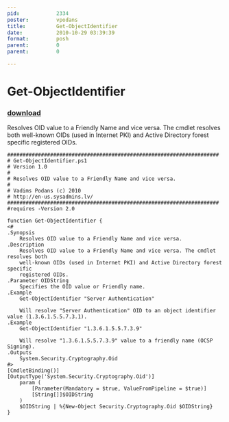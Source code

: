 ```yaml
---
pid:            2334
poster:         vpodans
title:          Get-ObjectIdentifier
date:           2010-10-29 03:39:39
format:         posh
parent:         0
parent:         0

---
```


# Get-ObjectIdentifier

### [download](2334.ps1)

Resolves OID value to a Friendly Name and vice versa. The cmdlet resolves both well-known OIDs (used in Internet PKI) and Active Directory forest specific registered OIDs.


```posh
#####################################################################
# Get-ObjectIdentifier.ps1
# Version 1.0
#
# Resolves OID value to a Friendly Name and vice versa.
#
# Vadims Podans (c) 2010
# http://en-us.sysadmins.lv/
#####################################################################
#requires -Version 2.0

function Get-ObjectIdentifier {
<#
.Synopsis
	Resolves OID value to a Friendly Name and vice versa.
.Description
	Resolves OID value to a Friendly Name and vice versa. The cmdlet resolves both
	well-known OIDs (used in Internet PKI) and Active Directory forest specific
	registered OIDs.
.Parameter OIDString
	Specifies the OID value or Friendly name.
.Example
	Get-ObjectIdentifier "Server Authentication"
	
	Will resolve "Server Authentication" OID to an object identifier value (1.3.6.1.5.5.7.3.1).
.Example
	Get-ObjectIdentifier "1.3.6.1.5.5.7.3.9"
	
	Will resolve "1.3.6.1.5.5.7.3.9" value to a friendly name (OCSP Signing).
.Outputs
	System.Security.Cryptography.Oid
#>
[CmdletBinding()]
[OutputType('System.Security.Cryptography.Oid')]
	param (
		[Parameter(Mandatory = $true, ValueFromPipeline = $true)]
		[String[]]$OIDString
	)
	$OIDString | %{New-Object Security.Cryptography.Oid $OIDString}
}
```
